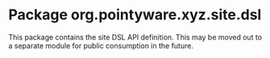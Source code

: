 # Package org.pointyware.xyz.site.dsl
This package contains the site DSL API definition. This may be moved out to a separate module for public consumption in the future.
